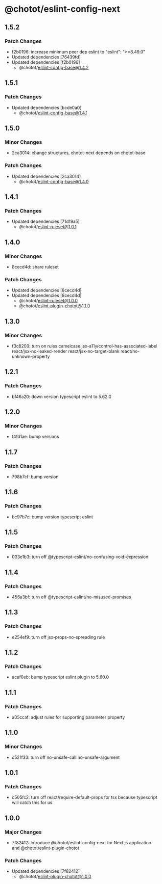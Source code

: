 # @chotot/eslint-config-next

## 1.5.2

### Patch Changes

- f2b0196: increase minimum peer dep eslint to "eslint": ">=8.49.0"
- Updated dependencies [76439fd]
- Updated dependencies [f2b0196]
  - @chotot/eslint-config-base@1.4.2

## 1.5.1

### Patch Changes

- Updated dependencies [bcde0a0]
  - @chotot/eslint-config-base@1.4.1

## 1.5.0

### Minor Changes

- 2ca3014: change structures, chotot-next depends on chotot-base

### Patch Changes

- Updated dependencies [2ca3014]
  - @chotot/eslint-config-base@1.4.0

## 1.4.1

### Patch Changes

- Updated dependencies [71d19a5]
  - @chotot/eslint-ruleset@1.0.1

## 1.4.0

### Minor Changes

- 8cecd4d: share ruleset

### Patch Changes

- Updated dependencies [8cecd4d]
- Updated dependencies [8cecd4d]
  - @chotot/eslint-ruleset@1.0.0
  - @chotot/eslint-plugin-chotot@1.1.0

## 1.3.0

### Minor Changes

- f3c8200: turn on rules camelcase jsx-a11y/control-has-associated-label react/jsx-no-leaked-render react/jsx-no-target-blank react/no-unknown-property

## 1.2.1

### Patch Changes

- bf46a20: down version typescript eslint to 5.62.0

## 1.2.0

### Minor Changes

- f4fd1ae: bump versions

## 1.1.7

### Patch Changes

- 798b7cf: bump version

## 1.1.6

### Patch Changes

- bc97b7c: bump version typescript eslint

## 1.1.5

### Patch Changes

- 033e1b3: turn off @typescript-eslint/no-confusing-void-expression

## 1.1.4

### Patch Changes

- 456a3bf: turn off @typescript-eslint/no-misused-promises

## 1.1.3

### Patch Changes

- e254ef9: turn off jsx-props-no-spreading rule

## 1.1.2

### Patch Changes

- acaf0eb: bump typescript eslint plugin to 5.60.0

## 1.1.1

### Patch Changes

- a05ccaf: adjust rules for supporting parameter property

## 1.1.0

### Minor Changes

- c521f33: turn off no-unsafe-call no-unsafe-argument

## 1.0.1

### Patch Changes

- c505fc2: turn off react/require-default-props for tsx because typescript will catch this for us

## 1.0.0

### Major Changes

- 7f82412: Introduce @chotot/eslint-config-next for Next.js application and @chotot/eslint-plugin-chotot

### Patch Changes

- Updated dependencies [7f82412]
  - @chotot/eslint-plugin-chotot@1.0.0

